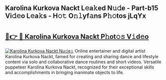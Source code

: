 ## Karolina Kurkova Nackt L𝚎a𝚔ed N𝚞𝚍e - Part-b15 Vi𝚍𝚎o L𝚎a𝚔s - H𝚘𝚝 O𝚗𝚕yf𝚊ns P𝚑𝚘tos jLqYx

# <h2><a href="http://kfchx0.oniu.top/?m=Karolina+Kurkova+Nackt">🔗👉 🔴 Karolina Kurkova Nackt P𝚑ot𝚘𝚜 V𝚒d𝚎o</a></h2>

[![Karolina Kurkova Nackt Nu𝚍e𝚜](https://i.imgur.com/0qMVB7G.gif)](http://kfchx0.oniu.top/?m=Karolina+Kurkova+Nackt)
Online entertainer and digital artist Karolina Kurkova Nackt, famed for creating and sharing dance and lifestyle content via solo and collaborative dance routines and short videos. Versatile puppeteer Karolina Kurkova Nackt, recognized for their exceptional skills and accomplishments in bringing inanimate objects to life.  
